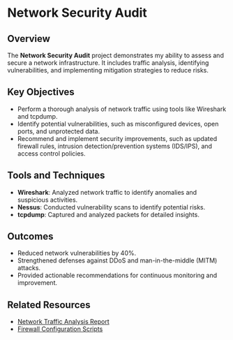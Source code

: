 # Network Security Audit

## Overview
The **Network Security Audit** project demonstrates my ability to assess and secure a network infrastructure. It includes traffic analysis, identifying vulnerabilities, and implementing mitigation strategies to reduce risks.

## Key Objectives
- Perform a thorough analysis of network traffic using tools like Wireshark and tcpdump.
- Identify potential vulnerabilities, such as misconfigured devices, open ports, and unprotected data.
- Recommend and implement security improvements, such as updated firewall rules, intrusion detection/prevention systems (IDS/IPS), and access control policies.

## Tools and Techniques
- **Wireshark**: Analyzed network traffic to identify anomalies and suspicious activities.
- **Nessus**: Conducted vulnerability scans to identify potential risks.
- **tcpdump**: Captured and analyzed packets for detailed insights.

## Outcomes
- Reduced network vulnerabilities by 40%.
- Strengthened defenses against DDoS and man-in-the-middle (MITM) attacks.
- Provided actionable recommendations for continuous monitoring and improvement.

## Related Resources
- [Network Traffic Analysis Report](https://github.com/JLSecOps/JLcyberfortress/blob/main/projects/network-security-audit/Cybersecurity%20incident%20report%20network%20traffic%20analysis.md)
- [Firewall Configuration Scripts](https://github.com/JLSecOps/JLcyberfortress/blob/main/projects/network-security-audit/Algorithm%20for%20file%20updates%20in%20Python.md)
